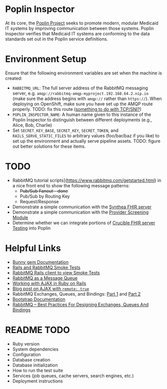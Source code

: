 # Poplin Inspector
At its core, the [Poplin Project](http://projectpoplin.org) seeks to promote modern, modular Medicaid IT systems by improving communication between those systems.  Poplin Inspector verifies that Medicaid IT systems are conforming to the data standards set out in the Poplin service definitions.

# Environment Setup
Ensure that the following environment variables are set when the machine is created:
- `RABBITMQ_URL`: The full server address of the RabbitMQ messaging server, e.g. `amqp://rabbitmq-amqp-myproject.192.168.64.2.nip.io` (make sure the address begins with `amqp://` rather than `https://`).  When deploying on OpenShift, make sure you have set up the AMQP route properly.  TODO: fix this route ([something to do with TCP/SNI?](https://blog.zhaw.ch/icclab/openshift-custom-router-with-tcpsni-support))
- `POPLIN_INSPECTOR_NAME`: A human name given to this instance of the Poplin Inspector to distinguish between different deployments (e.g., Alice, Bob, Charlie)
- Set `SECRET_KEY_BASE`, `SECRET_KEY`, `SECRET_TOKEN`, and `RAILS_SERVE_STATIC_FILES` to arbitrary values (foo/bar/baz if you like) to set up the environment and actually serve pipeline assets.  TODO: figure out better solutions for these items.

# TODO
- RabbitMQ tutorial scripts](https://www.rabbitmq.com/getstarted.html) in a nice front end to show the following message patterns:
  - ~~Pub/Sub Fanout - done~~
  - Pub/Sub by Routing Key
  - Request/Response
- Demonstrate a simple communication with the [Synthea FHIR server](https://github.com/synthetichealth)
- Demonstrate a simple communication with the [Provider Screening Module](https://github.com/OpenTechStrategies/psm)
- Determine whether we can integrate portions of [Crucible FHIR server Testing](https://github.com/fhir-crucible/) into Poplin

# Helpful Links
- [Bunny gem Documentation](http://rubybunny.info/articles/guides.html)
- [Rails and RabbitMQ Smoke Tests](http://alihuber.github.io/fun-with-rabbitmq-2/)
- [RabbitMQ Rails client to view Smoke Tests](https://github.com/alihuber/rabbitmq_showcase)
- [RabbitMQ as a Message Queue](http://blog.sundaycoding.com/blog/2015/03/22/using-message-queue-in-rails/)
- [Working with AJAX in Ruby on Rails](http://guides.rubyonrails.org/working_with_javascript_in_rails.html)
- [Blog post on AJAX with `remote: true`](https://medium.com/@AdamKing0126/ajax-and-rails-demystifying-remote-true-fe51ba2ce819)
- RabbitMQ Exchanges, Queues, and Bindings: [Part 1](https://www.compose.com/articles/configuring-rabbitmq-exchanges-queues-and-bindings-part-1/) and [Part 2](https://www.compose.com/articles/configuring-rabbitmq-exchanges-queues-and-bindings-part-2/)
- [Bootstrap Documentation](http://getbootstrap.com/docs/4.0/getting-started/introduction/)
- [RabbitMQ – Best Practices For Designing Exchanges, Queues And Bindings](https://derickbailey.com/2015/09/02/rabbitmq-best-practices-for-designing-exchanges-queues-and-bindings/)

# README TODO
* Ruby version
* System dependencies
* Configuration
* Database creation
* Database initialization
* How to run the test suite
* Services (job queues, cache servers, search engines, etc.)
* Deployment instructions
